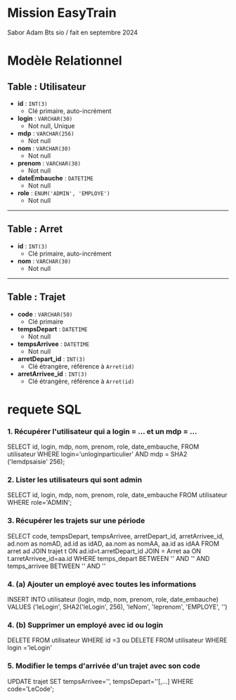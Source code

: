 # Mission EasyTrain
Sabor Adam Bts sio / fait en septembre 2024

# Modèle Relationnel

## Table : Utilisateur
- **id** : `INT(3)`  
  - Clé primaire, auto-incrément
- **login** : `VARCHAR(30)`  
  - Not null, Unique
- **mdp** : `VARCHAR(256)`  
  - Not null
- **nom** : `VARCHAR(30)`  
  - Not null
- **prenom** : `VARCHAR(30)`  
  - Not null
- **dateEmbauche** : `DATETIME`  
  - Not null
- **role** : `ENUM('ADMIN', 'EMPLOYE')`  
  - Not null

---

## Table : Arret
- **id** : `INT(3)`  
  - Clé primaire, auto-incrément
- **nom** : `VARCHAR(30)`  
  - Not null

---

## Table : Trajet
- **code** : `VARCHAR(50)`  
  - Clé primaire
- **tempsDepart** : `DATETIME`  
  - Not null
- **tempsArrivee** : `DATETIME`  
  - Not null
- **arretDepart_id** : `INT(3)`  
  - Clé étrangère, référence à `Arret(id)`
- **arretArrivee_id** : `INT(3)`  
  - Clé étrangère, référence à `Arret(id)`


#  requete SQL
### 1. Récupérer l'utilisateur qui a login = ... et un mdp = ...
 SELECT id, login, mdp, nom, prenom, role, date_embauche,
FROM utilisateur
WHERE login='unloginparticulier'
AND mdp = SHA2 ('lemdpsaisie' 256);


### 2. Lister les utilisateurs qui sont admin
SELECT id, login, mdp, nom, prenom, role, date_embauche
FROM utilisateur
WHERE role='ADMIN';


### 3. Récupérer les trajets sur une période
SELECT code, tempsDepart, tempsArrivee, arretDepart_id, arretArrivee_id, ad.nom as nomAD, ad.id as idAD,
aa.nom as nomAA, aa.id as idAA
FROM arret ad JOIN trajet t ON ad.id=t.arretDepart_id
               JOIN = Arret aa ON t.arretArrivee_id=aa.id
WHERE temps_depart BETWEEN '<date1>' AND '<date2>'
   AND temps_arrivee BETWEEN '<date1>' AND '<date2>'

### 4. (a) Ajouter un employé avec toutes les informations
INSERT INTO utilisateur (login, mdp, nom, prenom, role, date_embauche)
VALUES ('leLogin', SHA2('leLogin', 256), 'leNom', 'leprenom', 'EMPLOYE', '<date>')


### 4. (b) Supprimer un employé avec id ou login
DELETE FROM utilisateur WHERE id =3 ou
DELETE FROM utilisateur WHERE login ='leLogin'


### 5. Modifier le temps d'arrivée d'un trajet avec son code
UPDATE trajet SET tempsArrivee='<nouvelledate>', tempsDepart='<nouvelledate2>'[,...]
   WHERE code='LeCode';


